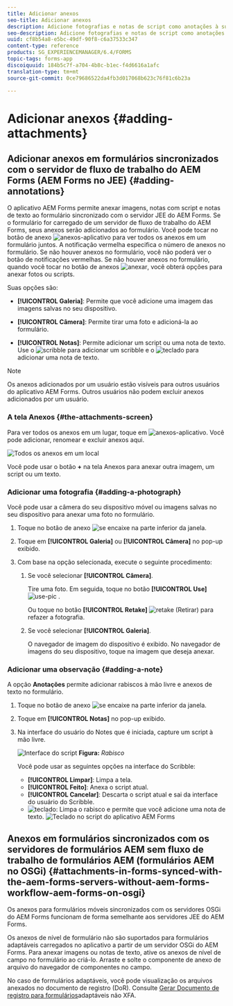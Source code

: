 ```yaml
---
title: Adicionar anexos
seo-title: Adicionar anexos
description: Adicione fotografias e notas de script como anotações à sua tarefa no aplicativo AEM Forms
seo-description: Adicione fotografias e notas de script como anotações à sua tarefa no aplicativo AEM Forms
uuid: cf8b54a8-e5bc-49df-90f8-c6a37533c347
content-type: reference
products: SG_EXPERIENCEMANAGER/6.4/FORMS
topic-tags: forms-app
discoiquuid: 184b5c7f-a704-4b8c-b1ec-f4d6616a1afc
translation-type: tm+mt
source-git-commit: 0ce79686522da4fb3d017068b623c76f81c6b23a

---
```



# Adicionar anexos {#adding-attachments}

## Adicionar anexos em formulários sincronizados com o servidor de fluxo de trabalho do AEM Forms (AEM Forms no JEE) {#adding-annotations}

O aplicativo AEM Forms permite anexar imagens, notas com script e notas de texto ao formulário sincronizado com o servidor JEE do AEM Forms. Se o formulário for carregado de um servidor de fluxo de trabalho do AEM Forms, seus anexos serão adicionados ao formulário. Você pode tocar no botão de anexo ![anexos-aplicativo](assets/attachments-app.png) para ver todos os anexos em um formulário juntos. A notificação vermelha especifica o número de anexos no formulário. Se não houver anexos no formulário, você não poderá ver o botão de notificações vermelhas. Se não houver anexos no formulário, quando você tocar no botão de anexos ![anexar](assets/attch.png), você obterá opções para anexar fotos ou scripts.

Suas opções são:

* **[!UICONTROL Galeria]**: Permite que você adicione uma imagem das imagens salvas no seu dispositivo.

* **[!UICONTROL Câmera]**: Permite tirar uma foto e adicioná-la ao formulário.

* **[!UICONTROL Notas]**: Permite adicionar um script ou uma nota de texto. Use o ![scribble](assets/scribble.png) para adicionar um scribble e o ![teclado](assets/keyboard.png) para adicionar uma nota de texto.

>[!NOTE]
>
>Os anexos adicionados por um usuário estão visíveis para outros usuários do aplicativo AEM Forms. Outros usuários não podem excluir anexos adicionados por um usuário.


### A tela Anexos {#the-attachments-screen}

Para ver todos os anexos em um lugar, toque em ![anexos-aplicativo](assets/attachments-app.png). Você pode adicionar, renomear e excluir anexos aqui.

![Todos os anexos em um local](assets/attachments-screen.png)

Você pode usar o botão **+** na tela Anexos para anexar outra imagem, um script ou um texto.

### Adicionar uma fotografia {#adding-a-photograph}

Você pode usar a câmera do seu dispositivo móvel ou imagens salvas no seu dispositivo para anexar uma foto no formulário.

1. Toque no botão de anexo ![se encaixe](assets/attch.png) na parte inferior da janela.
1. Toque em **[!UICONTROL Galeria]** ou **[!UICONTROL Câmera]** no pop-up exibido.
1. Com base na opção selecionada, execute o seguinte procedimento:

   1. Se você selecionar **[!UICONTROL Câmera]**.

      Tire uma foto. Em seguida, toque no botão **[!UICONTROL Use]** ![use-pic](assets/use-pic.png) .

      Ou toque no botão **[!UICONTROL Retake]** ![retake](assets/retake.png) (Retirar) para refazer a fotografia.

   1. Se você selecionar **[!UICONTROL Galeria]**.

      O navegador de imagem do dispositivo é exibido. No navegador de imagens do seu dispositivo, toque na imagem que deseja anexar.

### Adicionar uma observação {#adding-a-note}

A opção **Anotações** permite adicionar rabiscos à mão livre e anexos de texto no formulário.

1. Toque no botão de anexo ![se encaixe](assets/attch.png) na parte inferior da janela.
1. Toque em **[!UICONTROL Notas]** no pop-up exibido.
1. Na interface do usuário do Notes que é iniciada, capture um script à mão livre.

   ![Interface do script](assets/scribble-ui.png)
   **Figura:** *Rabisco*

   Você pode usar as seguintes opções na interface do Scribble:

   * **[!UICONTROL Limpar]**: Limpa a tela.
   * **[!UICONTROL Feito]**: Anexa o script atual.
   * **[!UICONTROL Cancelar]**: Descarta o script atual e sai da interface do usuário do Scribble.
   * ![teclado](assets/keyboard.png): Limpa o rabisco e permite que você adicione uma nota de texto.
   ![Teclado no script do aplicativo AEM Forms](assets/keyboard-inapp.png)

## Anexos em formulários sincronizados com os servidores de formulários AEM sem fluxo de trabalho de formulários AEM (formulários AEM no OSGi) {#attachments-in-forms-synced-with-the-aem-forms-servers-without-aem-forms-workflow-aem-forms-on-osgi}

Os anexos para formulários móveis sincronizados com os servidores OSGi do AEM Forms funcionam de forma semelhante aos servidores JEE do AEM Forms.

Os anexos de nível de formulário não são suportados para formulários adaptáveis carregados no aplicativo a partir de um servidor OSGi do AEM Forms. Para anexar imagens ou notas de texto, ative os anexos de nível de campo no formulário ao criá-lo. Arraste e solte o componente de anexo de arquivo do navegador de componentes no campo.

No caso de formulários adaptáveis, você pode visualização os arquivos anexados no documento de registro (DoR). Consulte [Gerar Documento de registro para formulários](/help/forms/using/generate-document-of-record-for-non-xfa-based-adaptive-forms.md)adaptáveis não XFA.
